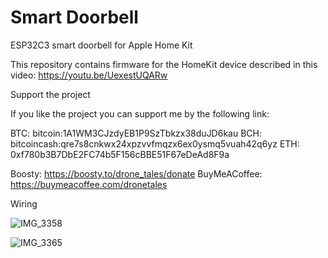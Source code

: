 # Smart Doorbell
 ESP32C3 smart doorbell for Apple Home Kit

 This repository contains firmware for the HomeKit device described in this video: https://youtu.be/UexestUQARw

 Support the project

If you like the project you can support me by the following link:

BTC: bitcoin:1A1WM3CJzdyEB1P9SzTbkzx38duJD6kau
BCH: bitcoincash:qre7s8cnkwx24xpzvvfmqzx6ex0ysmq5vuah42q6yz
ETH: 0xf780b3B7DbE2FC74b5F156cBBE51F67eDeAd8F9a

Boosty: https://boosty.to/drone_tales/donate
BuyMeACoffee: https://buymeacoffee.com/dronetales

 Wiring

 ![IMG_3358](https://github.com/user-attachments/assets/25b1556a-0376-4ee4-aecb-26edb51548d2)
 
 ![IMG_3365](https://github.com/user-attachments/assets/2d5f9d95-158c-4702-b3d2-b786feea2d37)
